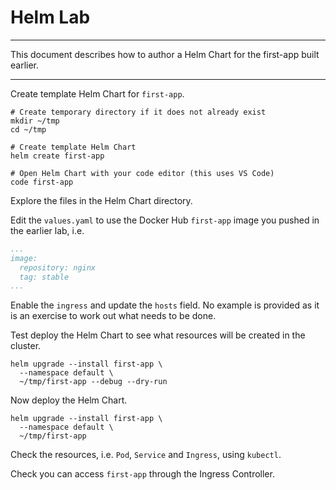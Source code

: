 # Helm Lab

---

This document describes how to author a Helm Chart for the first-app built earlier.

---

Create template Helm Chart for `first-app`.

```console
# Create temporary directory if it does not already exist
mkdir ~/tmp
cd ~/tmp

# Create template Helm Chart
helm create first-app

# Open Helm Chart with your code editor (this uses VS Code)
code first-app
```

Explore the files in the Helm Chart directory.

Edit the `values.yaml` to use the Docker Hub `first-app` image you pushed in the earlier lab, i.e.

```yaml
...
image:
  repository: nginx
  tag: stable
...
```

Enable the `ingress` and update the `hosts` field.  No example is provided as it is an exercise to work out what needs to be done.

Test deploy the Helm Chart to see what resources will be created in the cluster.

```console
helm upgrade --install first-app \
  --namespace default \
  ~/tmp/first-app --debug --dry-run
```

Now deploy the Helm Chart.

```console
helm upgrade --install first-app \
  --namespace default \
  ~/tmp/first-app
```

Check the resources, i.e. `Pod`, `Service` and `Ingress`, using `kubectl`.

Check you can access `first-app` through the Ingress Controller.

